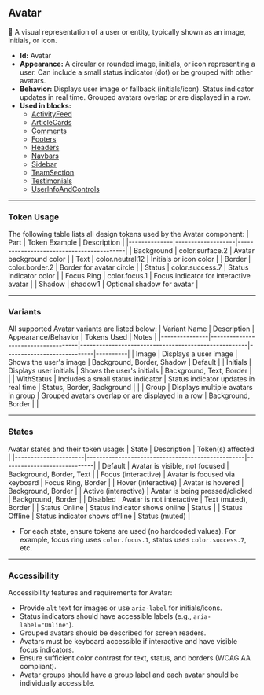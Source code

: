 ## Avatar
👤 A visual representation of a user or entity, typically shown as an image, initials, or icon.
- **Id:** Avatar
- **Appearance:** A circular or rounded image, initials, or icon representing a user. Can include a small status indicator (dot) or be grouped with other avatars.
- **Behavior:** Displays user image or fallback (initials/icon). Status indicator updates in real time. Grouped avatars overlap or are displayed in a row.
- **Used in blocks:**
  - [ActivityFeed](../blocks/ActivityFeed.md)
  - [ArticleCards](../blocks/ArticleCards.md)
  - [Comments](../blocks/Comments.md)
  - [Footers](../blocks/Footers.md)
  - [Headers](../blocks/Headers.md)
  - [Navbars](../blocks/Navbars.md)
  - [Sidebar](../blocks/Sidebar.md)
  - [TeamSection](../blocks/TeamSection.md)
  - [Testimonials](../blocks/Testimonials.md)
  - [UserInfoAndControls](../blocks/UserInfoAndControls.md)

---

### Token Usage
The following table lists all design tokens used by the Avatar component:
| Part         | Token Example      | Description                              |
|--------------|-------------------|------------------------------------------|
| Background   | color.surface.2   | Avatar background color                  |
| Text         | color.neutral.12  | Initials or icon color                   |
| Border       | color.border.2    | Border for avatar circle                 |
| Status       | color.success.7   | Status indicator color                   |
| Focus Ring   | color.focus.1     | Focus indicator for interactive avatar   |
| Shadow       | shadow.1          | Optional shadow for avatar               |

---

### Variants
All supported Avatar variants are listed below:
| Variant Name   | Description                        | Appearance/Behavior                                 | Tokens Used                | Notes    |
|---------------|------------------------------------|-----------------------------------------------------|----------------------------|----------|
| Image         | Displays a user image              | Shows the user's image                              | Background, Border, Shadow | Default  |
| Initials      | Displays user initials             | Shows the user's initials                           | Background, Text, Border   |          |
| WithStatus    | Includes a small status indicator  | Status indicator updates in real time               | Status, Border, Background |          |
| Group         | Displays multiple avatars in group | Grouped avatars overlap or are displayed in a row   | Background, Border         |          |

---

### States
Avatar states and their token usage:
| State                | Description                                      | Token(s) affected           |
|----------------------|--------------------------------------------------|-----------------------------|
| Default              | Avatar is visible, not focused                   | Background, Border, Text    |
| Focus (interactive)  | Avatar is focused via keyboard                   | Focus Ring, Border          |
| Hover (interactive)  | Avatar is hovered                                | Background, Border          |
| Active (interactive) | Avatar is being pressed/clicked                  | Background, Border          |
| Disabled             | Avatar is not interactive                        | Text (muted), Border        |
| Status Online        | Status indicator shows online                    | Status                     |
| Status Offline       | Status indicator shows offline                   | Status (muted)             |

- For each state, ensure tokens are used (no hardcoded values). For example, focus ring uses `color.focus.1`, status uses `color.success.7`, etc.

---

### Accessibility
Accessibility features and requirements for Avatar:
- Provide `alt` text for images or use `aria-label` for initials/icons.
- Status indicators should have accessible labels (e.g., `aria-label="Online"`).
- Grouped avatars should be described for screen readers.
- Avatars must be keyboard accessible if interactive and have visible focus indicators.
- Ensure sufficient color contrast for text, status, and borders (WCAG AA compliant).
- Avatar groups should have a group label and each avatar should be individually accessible.
